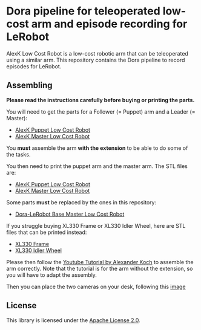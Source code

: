 # Dora pipeline for teleoperated low-cost arm and episode recording for LeRobot

AlexK Low Cost Robot is a low-cost robotic arm that can be teleoperated using a similar arm. This repository contains
the Dora pipeline to record episodes for LeRobot.

## Assembling

**Please read the instructions carefully before buying or printing the parts.**

You will need to get the parts for a Follower (= Puppet) arm and a Leader (= Master):

- [AlexK Puppet Low Cost Robot](https://github.com/AlexanderKoch-Koch/low_cost_robot/?tab=readme-ov-file#follower-arm)
- [AlexK Master Low Cost Robot](https://github.com/AlexanderKoch-Koch/low_cost_robot/?tab=readme-ov-file#follower-arm)

You **must** assemble the arm **with the extension** to be able to do some of the tasks.

You then need to print the puppet arm and the master arm. The STL files are:

- [AlexK Puppet Low Cost Robot](https://github.com/AlexanderKoch-Koch/low_cost_robot/tree/main/hardware/follower/stl)
- [AlexK Master Low Cost Robot](https://github.com/AlexanderKoch-Koch/low_cost_robot/tree/main/hardware/leader/stl)

Some parts **must** be replaced by the ones in this repository:

- [Dora-LeRobot Base Master Low Cost Robot](stl/base_master.stl)

If you struggle buying XL330 Frame or XL330 Idler Wheel, here are STL files that can be printed instead:

- [XL330 Frame]()
- [XL330 Idler Wheel]()

Please then follow the [Youtube Tutorial by Alexander Koch](https://youtu.be/RckrXOEoWrk?si=ZXDnnlF6BQd_o7v8) to
assemble the arm correctly.
Note that the tutorial is for the arm without the extension, so you will have to adapt the assembly.

Then you can place the two cameras on your desk, following this [image]()

## License

This library is licensed under the [Apache License 2.0](../../LICENSE).